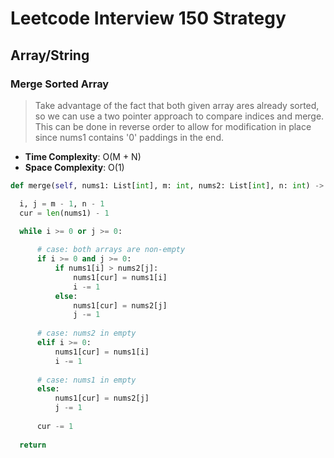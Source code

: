 # Leetcode Interview 150 Strategy

## Array/String

### Merge Sorted Array

> Take advantage of the fact that both given array ares already sorted, so we can use a two pointer approach to compare indices and merge.
> This can be done in reverse order to allow for modification in place since nums1 contains '0' paddings in the end.

- **Time Complexity**: O(M + N)
- **Space Complexity**: O(1)

```python
def merge(self, nums1: List[int], m: int, nums2: List[int], n: int) -> None:

  i, j = m - 1, n - 1
  cur = len(nums1) - 1

  while i >= 0 or j >= 0:
  
      # case: both arrays are non-empty
      if i >= 0 and j >= 0:
          if nums1[i] > nums2[j]:
              nums1[cur] = nums1[i]
              i -= 1
          else:
              nums1[cur] = nums2[j]
              j -= 1
  
      # case: nums2 in empty
      elif i >= 0:
          nums1[cur] = nums1[i]
          i -= 1
          
      # case: nums1 in empty
      else:
          nums1[cur] = nums2[j]
          j -= 1
      
      cur -= 1
  
  return
```
